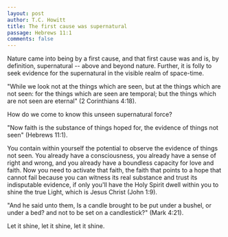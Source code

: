 ```yaml
---
layout: post
author: T.C. Howitt
title: The first cause was supernatural
passage: Hebrews 11:1
comments: false
---
```


Nature came into being by a first cause, and that first cause was and is, by definition, supernatural -- above and beyond nature. Further, it is folly to seek evidence for the supernatural in the visible realm of space-time.

"While we look not at the things which are seen, but at the things which are not seen: for the things which are seen are temporal; but the things which are not seen are eternal" (2 Corinthians 4:18).

How do we come to know this unseen supernatural force?

"Now faith is the substance of things hoped for, the evidence of things not seen" (Hebrews 11:1).

You contain within yourself the potential to observe the evidence of things not seen. You already have a consciousness, you already have a sense of right and wrong, and you already have a boundless capacity for love and faith. Now you need to activate that faith, the faith that points to a hope that cannot fail because you can witness its real substance and trust its indisputable evidence, if only you'll have the Holy Spirit dwell within you to shine the true Light, which is Jesus Christ (John 1:9).

"And he said unto them, Is a candle brought to be put under a bushel, or under a bed? and not to be set on a candlestick?" (Mark 4:21).

Let it shine, let it shine, let it shine.
